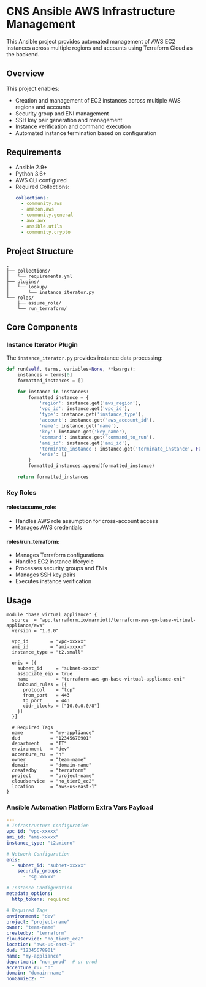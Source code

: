 # CNS Ansible AWS Infrastructure Management

This Ansible project provides automated management of AWS EC2 instances across multiple regions and accounts using Terraform Cloud as the backend.

## Overview

This project enables:
- Creation and management of EC2 instances across multiple AWS regions and accounts
- Security group and ENI management
- SSH key pair generation and management
- Instance verification and command execution
- Automated instance termination based on configuration

## Requirements

- Ansible 2.9+
- Python 3.6+
- AWS CLI configured
- Required Collections:
  ```yaml
  collections:
    - community.aws
    - amazon.aws
    - community.general
    - awx.awx
    - ansible.utils
    - community.crypto
  ```

## Project Structure

```
.
├── collections/
│   └── requirements.yml
├── plugins/
│   └── lookup/
│       └── instance_iterator.py
└── roles/
    ├── assume_role/
    └── run_terraform/
```

## Core Components

### Instance Iterator Plugin
The `instance_iterator.py` provides instance data processing:

```python
def run(self, terms, variables=None, **kwargs):
    instances = terms[0]
    formatted_instances = []

    for instance in instances:
        formatted_instance = {
            'region': instance.get('aws_region'),
            'vpc_id': instance.get('vpc_id'),
            'type': instance.get('instance_type'),
            'account': instance.get('aws_account_id'),
            'name': instance.get('name'),
            'key': instance.get('key_name'),
            'command': instance.get('command_to_run'),
            'ami_id': instance.get('ami_id'),
            'terminate_instance': instance.get('terminate_instance', False),
            'enis': []
        }
        formatted_instances.append(formatted_instance)

    return formatted_instances
```

### Key Roles

#### roles/assume_role:
- Handles AWS role assumption for cross-account access
- Manages AWS credentials

#### roles/run_terraform:
- Manages Terraform configurations
- Handles EC2 instance lifecycle
- Processes security groups and ENIs
- Manages SSH key pairs
- Executes instance verification

## Usage

```hcl
module "base_virtual_appliance" {
  source  = "app.terraform.io/marriott/terraform-aws-gn-base-virtual-appliance/aws"
  version = "1.0.0"

  vpc_id        = "vpc-xxxxx"
  ami_id        = "ami-xxxxx"
  instance_type = "t2.small"

  enis = [{
    subnet_id     = "subnet-xxxxx"
    associate_eip = true
    name          = "terraform-aws-gn-base-virtual-appliance-eni"
    inbound_rules = [{
      protocol    = "tcp"
      from_port   = 443
      to_port     = 443
      cidr_blocks = ["10.0.0.0/8"]
    }]
  }]

  # Required Tags
  name          = "my-appliance"
  dud           = "12345678901"
  department    = "IT"
  environment   = "dev"
  accenture_ru  = "n"
  owner         = "team-name"
  domain        = "domain-name"
  createdby     = "terraform"
  project       = "project-name"
  cloudservice  = "no_tier0_ec2"
  location      = "aws-us-east-1"
}
```

### Ansible Automation Platform Extra Vars Payload

```yaml
---
# Infrastructure Configuration
vpc_id: "vpc-xxxxx"
ami_id: "ami-xxxxx"
instance_type: "t2.micro"

# Network Configuration
enis:
  - subnet_id: "subnet-xxxxx"
    security_groups:
      - "sg-xxxxx"

# Instance Configuration
metadata_options:
  http_tokens: required

# Required Tags
environment: "dev"
project: "project-name"
owner: "team-name"
createdby: "terraform"
cloudservice: "no_tier0_ec2"
location: "aws-us-east-1"
dud: "12345678901"
name: "my-appliance"
department: "non_prod"  # or prod
accenture_ru: "n"
domain: "domain-name"
nonGamiEc2: ""
```
